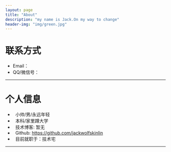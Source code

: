 ```yaml
---
layout: page
title: "About"
description: "my name is Jack.On my way to change"
header-img: "img/green.jpg"
---
```





# 联系方式

*   Email：
*   QQ/微信号：

* * *

# 个人信息

*   小帅/男/永远年轻
*   本科/家里蹲大学 
*   技术博客: 暂无
*   Github: <https://github.com/jackwolfskinlin>
*   目前就职于：技术宅
* * *
